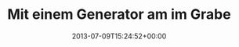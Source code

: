 ---
retweeted: false
source: <a href="http://twitter.com" rel="nofollow">Twitter Web Client</a>
entities:
  hashtags: []
  symbols: []
  user_mentions: []
  urls:
  - url: http://t.co/Nik3RhwQHB
    expanded_url: http://www.sz-online.de/nachrichten/bundespolizei-warnt-flughafen-wachleute-vor-bomben-in-unterhosen-2612099.html
    display_url: sz-online.de/nachrichten/bu…
    indices:
    - '109'
    - '131'
display_text_range:
- '0'
- '131'
favorite_count: '2'
id_str: '354622188600557569'
truncated: false
retweet_count: '1'
id: '354622188600557569'
possibly_sensitive: false
created_at: Tue Jul 09 15:24:52 +0000 2013
favorited: false
full_text: Mit einem Generator am im Grabe rotierenden Orwell hätten wir das Energieproblem
  wohl schon längst im Griff.
lang: de
quote_url: http://www.sz-online.de/nachrichten/bundespolizei-warnt-flughafen-wachleute-vor-bomben-in-unterhosen-2612099.html
tags:
- pesos:twitter
date: '2013-07-09T15:24:52+00:00'
src: https://twitter.com/bascht/status/354622188600557569
original_url: https://twitter.com/bascht/status/354622188600557569
type: twitter_tweet
text: Mit einem Generator am im Grabe rotierenden Orwell hätten wir das Energieproblem
  wohl schon längst im Griff.
title: Mit einem Generator am im Grabe

---